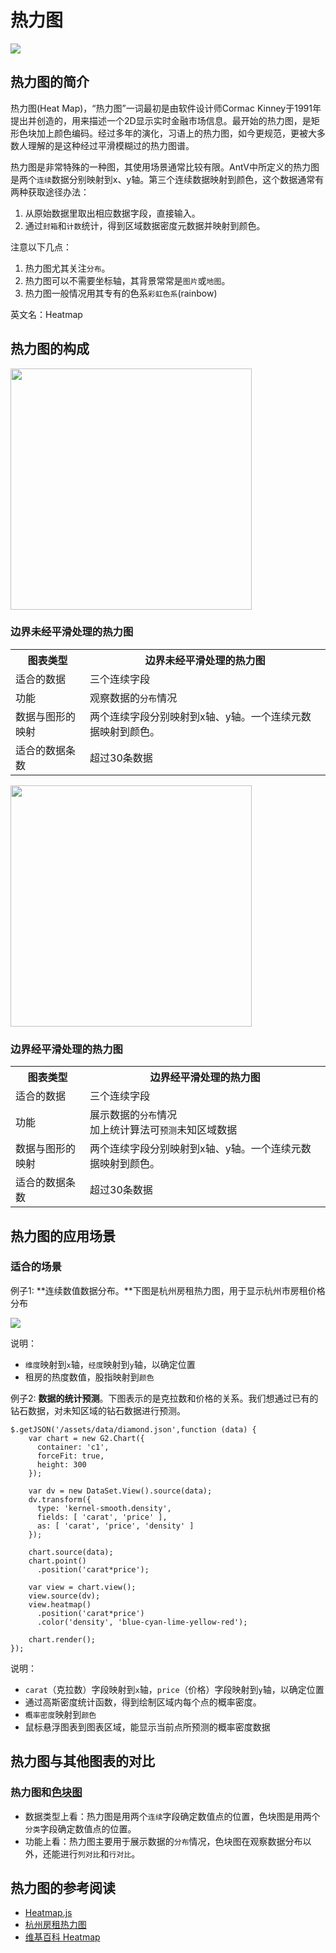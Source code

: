 <!--
title: 热力图
tags: distribute
-->

# 热力图

<img src="https://os.alipayobjects.com/rmsportal/JeleDrjVnkyfPpS.png"/>

## 热力图的简介

热力图(Heat Map)，“热力图”一词最初是由软件设计师Cormac Kinney于1991年提出并创造的，用来描述一个2D显示实时金融市场信息。最开始的热力图，是矩形色块加上颜色编码。经过多年的演化，习语上的热力图，如今更规范，更被大多数人理解的是这种经过平滑模糊过的热力图谱。

热力图是非常特殊的一种图，其使用场景通常比较有限。AntV中所定义的热力图是两个`连续`数据分别映射到x、y轴。第三个连续数据映射到颜色，这个数据通常有两种获取途径办法：
1. 从原始数据里取出相应数据字段，直接输入。
2. 通过`封箱`和`计数`统计，得到区域数据密度元数据并映射到颜色。

注意以下几点：
1. 热力图尤其关注`分布`。
2. 热力图可以不需要坐标轴，其背景常常是`图片`或`地图`。
3. 热力图一般情况用其专有的色系`彩虹色系`(rainbow)

英文名：Heatmap

## 热力图的构成

<img src="https://os.alipayobjects.com/rmsportal/XKeijYcqHgbSLHN.png" width="386px;" class="constitute-img">

### 边界未经平滑处理的热力图

<table class="struct-table">
  <tr>
    <th>图表类型</th>
    <th>边界未经平滑处理的热力图</th>
  </tr>
  <tr>
    <td>适合的数据</td>
    <td>三个连续字段</td>
  </tr>
  <tr>
    <td>功能</td>
    <td>观察数据的<code>分布</code>情况</td>
  </tr>
  <tr>
    <td>数据与图形的映射</td>
    <td>两个连续字段分别映射到x轴、y轴。一个连续元数据映射到颜色。
  </tr>
  <tr>
    <td>适合的数据条数</td>
    <td>超过30条数据</td>
  </tr>
</table>

<div style="clear:both;"></div>

<img src="https://os.alipayobjects.com/rmsportal/dbxsqRSCIYXcEeW.png" width="386px;" class="constitute-img">

### 边界经平滑处理的热力图

<table class="struct-table">
  <tr>
    <th>图表类型</th>
    <th>边界经平滑处理的热力图</th>
  </tr>
  <tr>
    <td>适合的数据</td>
    <td>三个连续字段</td>
  </tr>
  <tr>
    <td>功能</td>
    <td>
    展示数据的<code>分布</code>情况
    </br>
    加上统计算法可<code>预测</code>未知区域数据
    </td>
  </tr>
  <tr>
    <td>数据与图形的映射</td>
    <td>两个连续字段分别映射到x轴、y轴。一个连续元数据映射到颜色。
  </tr>
  <tr>
    <td>适合的数据条数</td>
    <td>超过30条数据</td>
  </tr>
</table>

<div style="clear:both;"></div>


## 热力图的应用场景

### 适合的场景

例子1: **连续数值数据分布。**下图是杭州房租热力图，用于显示杭州市房租价格分布

<img src="https://t.alipayobjects.com/images/rmsweb/T1lhpiXkpfXXXXXXXX.png">

说明：
 * `维度`映射到`x`轴，`经度`映射到`y`轴，以确定位置
 * 租房的热度数值，股指映射到`颜色`

例子2: **数据的统计预测**。下图表示的是克拉数和价格的关系。我们想通过已有的钻石数据，对未知区域的钻石数据进行预测。

<div id='c1'></div>

```js-
$.getJSON('/assets/data/diamond.json',function (data) {
    var chart = new G2.Chart({
      container: 'c1',
      forceFit: true,
      height: 300
    });

    var dv = new DataSet.View().source(data);
    dv.transform({
      type: 'kernel-smooth.density',
      fields: [ 'carat', 'price' ],
      as: [ 'carat', 'price', 'density' ]
    });

    chart.source(data);
    chart.point()
      .position('carat*price');

    var view = chart.view();
    view.source(dv);
    view.heatmap()
      .position('carat*price')
      .color('density', 'blue-cyan-lime-yellow-red');

    chart.render();
});
```

说明：
 * `carat`（克拉数）字段映射到`x`轴，`price`（价格）字段映射到`y`轴，以确定位置
 * 通过高斯密度统计函数，得到绘制区域内每个点的概率密度。
 * `概率密度`映射到`颜色`
 * 鼠标悬浮图表到图表区域，能显示当前点所预测的概率密度数据


## 热力图与其他图表的对比

### 热力图和[色块图](color-map.html)

* 数据类型上看：热力图是用两个`连续`字段确定数值点的位置，色块图是用两个`分类`字段确定数值点的位置。
* 功能上看：热力图主要用于展示数据的`分布`情况，色块图在观察数据分布以外，还能进行`列对比`和`行对比`。


## 热力图的参考阅读

* [Heatmap.js](http://www.patrick-wied.at/static/heatmapjs/)
* [杭州房租热力图](http://datavlab.org/heatmap/)
* [维基百科 Heatmap](https://en.wikipedia.org/wiki/Heat_map)

